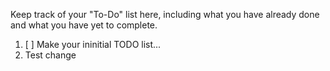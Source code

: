 Keep track of your "To-Do" list here, including what you have already done 
and what you have yet to complete.

1. [ ] Make your ininitial TODO list...
2. Test change
